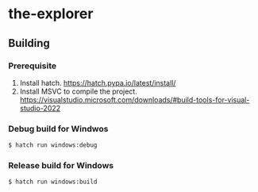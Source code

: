 # the-explorer

## Building

### Prerequisite
1. Install hatch. https://hatch.pypa.io/latest/install/
1. Install MSVC to compile the project. https://visualstudio.microsoft.com/downloads/#build-tools-for-visual-studio-2022

### Debug build for Windwos
```bash
$ hatch run windows:debug
```

### Release build for Windows
```bash
$ hatch run windows:build
```

